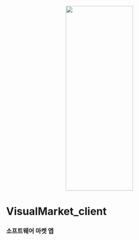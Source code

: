 <p align="center"><img src="https://user-images.githubusercontent.com/55680343/103491995-43269000-4e6b-11eb-9dd2-c1f2af53386f.png" width = "60%" height="500"></p>


# VisualMarket_client
### 소프트웨어 마켓 앱
